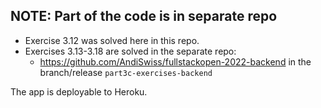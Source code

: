 ## NOTE: Part of the code is in separate repo

- Exercise 3.12 was solved here in this repo.
- Exercises 3.13-3.18 are solved in the separate repo:
  - https://github.com/AndiSwiss/fullstackopen-2022-backend in the branch/release 
`part3c-exercises-backend`

The app is deployable to Heroku.
